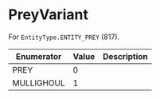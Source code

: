# PreyVariant

For `EntityType.ENTITY_PREY` (817). 

| Enumerator | Value | Description |
| - | - | - |
| PREY | 0 |  |
| MULLIGHOUL | 1 |  |
